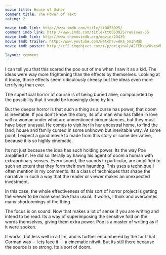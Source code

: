 ```yaml
---
movie title: House of Usher
comment title: The Power of Text
rating: 2

movie imdb link: http://www.imdb.com/title/tt0053925/
comment imdb link: http://www.imdb.com/title/tt0053925/reviews-55
movie tmdb link: http://www.themoviedb.org/movie/23439
movie tmdb trailer: http://www.youtube.com/watch?v=dKa_5mIhMdk
movie tmdb poster: http://cf2.imgobject.com/t/p/original/A2FEhsqVUvrpVBE0Gxsxc9F9AzY.jpg

layout: comment
---
```


I can tell you that this scared the poo out of me when I saw it as a kid. The ideas were way more frightening than the effects by themselves. Looking at it today, those effects seem ridiculously cheesy but the ideas even more terrifying than ever.

The superficial horror of course is of being buried alive, compounded by the possibility that it would be knowingly done by kin.

But the deeper horror is that such a thing as a curse has power, that doom is inevitable. If you don't know the story, its of a man who has fallen in love with a woman under what are unmentioned circumstances, but they must have been unusual. He comes to visit her in her ancestral home, to find the land, house and family cursed in some unknown but inevitable way. At some point, I expect a good movie to made from this story or some derivative, because it is so highly cinematic. 

Its not just because the idea has such holding power. Its the way Poe amplified it. He did so literally by having his agent of doom a human with extraordinary senses. Every sound, the sounds in particular, are amplified to such an extent that they form their own haunting. This uses a technique I often mention in my comments. Its a class of techniques that shape the narrative in such a way that the reader or viewer makes an unexpected investment. 

In this case, the whole effectiveness of this sort of horror project is getting the viewer to be more sensitive than usual. It works, I think and overcomes many shortcomings of the thing.

The focus is on sound. Now that makes a lot of sense if you are writing and intend to be read. Its a way of superimposing the sensitive fold on the words themselves, giving them extra power. Poe is a master of writing as if it were spoken.

It works, but less well in a film, and is further encumbered by the fact that Corman was -- lets face it -- a cinematic nitwit. But its still there because the source is so strong. Its a sort of doom.